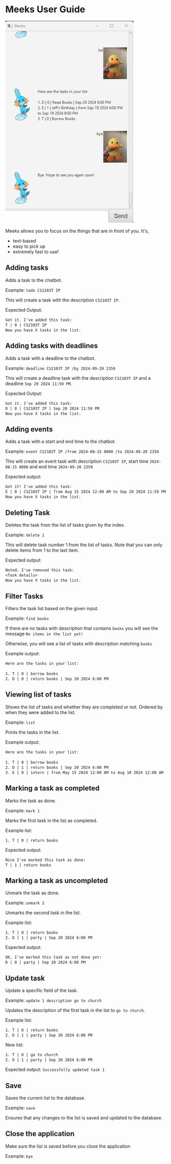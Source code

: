 # Meeks User Guide


![Ui.png](Ui.png)

Meeks allows you to focus on the things that are in front of you. It's,

- text-based
- easy to pick up
- extremely fast to use!


## Adding tasks

Adds a task to the chatbot.

Example: `todo CS2103T IP`

This will create a task with the description `CS2103T IP`.

Expected Output:
```
Got it. I've added this task:
T | 0 | CS2103T IP 
Now you have X tasks in the list.
```

## Adding tasks with deadlines

Adds a task with a deadline to the chatbot.

Example: `deadline CS2103T IP /by 2024-09-20 2359`

This will create a deadline task with the description `CS2103T IP` and a deadline `Sep 20 2024 11:59 PM`.

Expected Output:
```
Got it. I've added this task:
D | 0 | CS2103T IP | Sep 20 2024 11:59 PM
Now you have X tasks in the list.
```

## Adding events

Adds a task with a start and end time to the chatbot.

Example: `event CS2103T IP /from 2024-08-15 0000 /to 2024-09-20 2359`

This will create an event task with description `CS2103T IP`, start time `2024-08-15 0000` and end time `2024-09-20 2359`

Expected output:
```
Got it! I've added this task:
E | 0 | CS2103T IP | from Aug 15 2024 12:00 AM to Sep 20 2024 11:59 PM
Now you have X tasks in the list.
```

## Deleting Task

Deletes the task from the list of tasks given by the index.

Example: `delete 1`

This will delete task number 1 from the list of tasks. Note that you can only delete items from 1 to the last item.

Expected output:
```
Noted. I've removed this task:
<Task details>
Now you have X tasks in the list.
```


## Filter Tasks

Filters the task list based on the given input.

Example: `find books`

If there are no tasks with description that contains `books` you will see the message 
```No items in the list yet!```

Otherwise, you will see a list of tasks with description matching `books`

Example output: 
```
Here are the tasks in your list: 

1. T | 0 | borrow books
2. D | 0 | return books | Sep 20 2024 6:00 PM
```

## Viewing list of tasks

Shows the list of tasks and whether they are completed or not. Ordered by when they were added to the list.

Example: `list`

Prints the tasks in the list.

Example output: 
```
Here are the tasks in your list: 

1. T | 0 | borrow books
2. D | 1 | return books | Sep 20 2024 6:00 PM
3. E | 0 | intern | from May 15 2024 12:00 AM to Aug 10 2024 12:00 AM
```

## Marking a task as completed

Marks the task as done.

Example: `mark 1`

Marks the first task in the list as completed.

Example list: 
```
1. T | 0 | return books
```
Expected output: 
```
Nice I've marked this task as done:
T | 1 | return books
```

## Marking a task as uncompleted

Unmark the task as done.

Example: `unmark 2`

Unmarks the second task in the list.

Example list: 
```
1. T | 0 | return books
2. D | 1 | party | Sep 20 2024 6:00 PM
```
Expected output: 
```
OK, I've marked this task as not done yet:
D | 0 | party | Sep 20 2024 6:00 PM
```

## Update task

Update a specific field of the task.

Example: `update 1 description go to church`

Updates the description of the first task in the list to `go to church`.

Example list:
```
1. T | 0 | return books
2. D | 1 | party | Sep 20 2024 6:00 PM
```

New list: 
```
1. T | 0 | go to church
2. D | 1 | party | Sep 20 2024 6:00 PM
```

Expected output: `Successfully updated task 1`

## Save

Saves the current list to the database.

Example: `save`

Ensures that any changes to the list is saved and updated to the database.

## Close the application

Make sure the list is saved before you close the application

Example: `bye`

